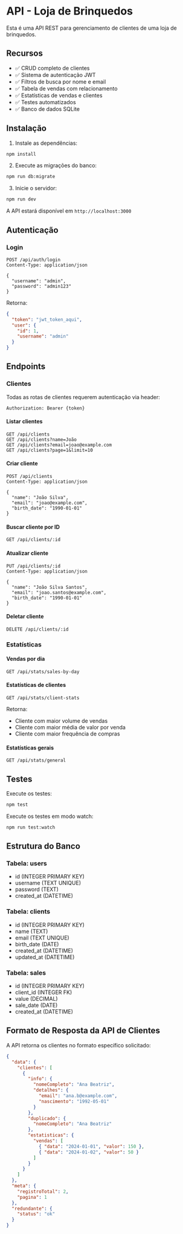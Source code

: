 # API - Loja de Brinquedos

Esta é uma API REST para gerenciamento de clientes de uma loja de brinquedos.

## Recursos

- ✅ CRUD completo de clientes
- ✅ Sistema de autenticação JWT
- ✅ Filtros de busca por nome e email
- ✅ Tabela de vendas com relacionamento
- ✅ Estatísticas de vendas e clientes
- ✅ Testes automatizados
- ✅ Banco de dados SQLite

## Instalação

1. Instale as dependências:
```bash
npm install
```

2. Execute as migrações do banco:
```bash
npm run db:migrate
```

3. Inicie o servidor:
```bash
npm run dev
```

A API estará disponível em `http://localhost:3000`

## Autenticação

### Login
```http
POST /api/auth/login
Content-Type: application/json

{
  "username": "admin",
  "password": "admin123"
}
```

Retorna:
```json
{
  "token": "jwt_token_aqui",
  "user": {
    "id": 1,
    "username": "admin"
  }
}
```

## Endpoints

### Clientes

Todas as rotas de clientes requerem autenticação via header:
```
Authorization: Bearer {token}
```

#### Listar clientes
```http
GET /api/clients
GET /api/clients?name=João
GET /api/clients?email=joao@example.com
GET /api/clients?page=1&limit=10
```

#### Criar cliente
```http
POST /api/clients
Content-Type: application/json

{
  "name": "João Silva",
  "email": "joao@example.com",
  "birth_date": "1990-01-01"
}
```

#### Buscar cliente por ID
```http
GET /api/clients/:id
```

#### Atualizar cliente
```http
PUT /api/clients/:id
Content-Type: application/json

{
  "name": "João Silva Santos",
  "email": "joao.santos@example.com",
  "birth_date": "1990-01-01"
}
```

#### Deletar cliente
```http
DELETE /api/clients/:id
```

### Estatísticas

#### Vendas por dia
```http
GET /api/stats/sales-by-day
```

#### Estatísticas de clientes
```http
GET /api/stats/client-stats
```

Retorna:
- Cliente com maior volume de vendas
- Cliente com maior média de valor por venda
- Cliente com maior frequência de compras

#### Estatísticas gerais
```http
GET /api/stats/general
```

## Testes

Execute os testes:
```bash
npm test
```

Execute os testes em modo watch:
```bash
npm run test:watch
```

## Estrutura do Banco

### Tabela: users
- id (INTEGER PRIMARY KEY)
- username (TEXT UNIQUE)
- password (TEXT)
- created_at (DATETIME)

### Tabela: clients
- id (INTEGER PRIMARY KEY)
- name (TEXT)
- email (TEXT UNIQUE)
- birth_date (DATE)
- created_at (DATETIME)
- updated_at (DATETIME)

### Tabela: sales
- id (INTEGER PRIMARY KEY)
- client_id (INTEGER FK)
- value (DECIMAL)
- sale_date (DATE)
- created_at (DATETIME)

## Formato de Resposta da API de Clientes

A API retorna os clientes no formato específico solicitado:

```json
{
  "data": {
    "clientes": [
      {
        "info": {
          "nomeCompleto": "Ana Beatriz",
          "detalhes": {
            "email": "ana.b@example.com",
            "nascimento": "1992-05-01"
          }
        },
        "duplicado": {
          "nomeCompleto": "Ana Beatriz"
        },
        "estatisticas": {
          "vendas": [
            { "data": "2024-01-01", "valor": 150 },
            { "data": "2024-01-02", "valor": 50 }
          ]
        }
      }
    ]
  },
  "meta": {
    "registroTotal": 2,
    "pagina": 1
  },
  "redundante": {
    "status": "ok"
  }
}
```
